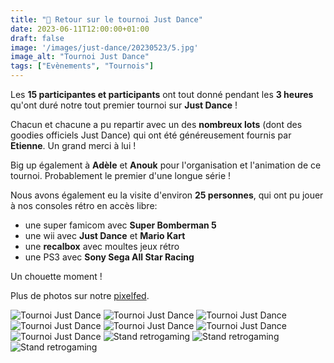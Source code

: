 ```yaml
---
title: "🕺 Retour sur le tournoi Just Dance"
date: 2023-06-11T12:00:00+01:00
draft: false
image: '/images/just-dance/20230523/5.jpg'
image_alt: "Tournoi Just Dance"
tags: ["Evènements", "Tournois"]
---
```


Les **15 participantes et participants** ont tout donné pendant les **3 heures** qu'ont duré notre tout premier tournoi sur **Just Dance** !

<!--more-->

Chacun et chacune a pu repartir avec un des **nombreux lots** (dont des goodies officiels Just Dance) qui ont été généreusement fournis par **Etienne**. Un grand merci à lui !

Big up également à **Adèle** et **Anouk** pour l'organisation et l'animation de ce tournoi. Probablement le premier d'une longue série !

Nous avons également eu la visite d'environ **25 personnes**, qui ont pu jouer à nos consoles rétro en accès libre:
- une super famicom avec **Super Bomberman 5**
- une wii avec **Just Dance** et **Mario Kart**
- une **recalbox** avec moultes jeux rétro
- une PS3 avec **Sony Sega All Star Racing**

Un chouette moment !

Plus de photos sur notre [pixelfed](https://pixelfed.fr/fairplayers).

![Tournoi Just Dance](/images/just-dance/20230523/1.jpg)
![Tournoi Just Dance](/images/just-dance/20230523/2.jpg)
![Tournoi Just Dance](/images/just-dance/20230523/3.jpg)
![Tournoi Just Dance](/images/just-dance/20230523/4.jpg)
![Tournoi Just Dance](/images/just-dance/20230523/5.jpg)
![Tournoi Just Dance](/images/just-dance/20230523/6.jpg)
![Tournoi Just Dance](/images/just-dance/20230523/7.jpg)
![Stand retrogaming](/images/just-dance/20230523/8.jpg)
![Stand retrogaming](/images/just-dance/20230523/9.jpg)
![Stand retrogaming](/images/just-dance/20230523/10.jpg)
